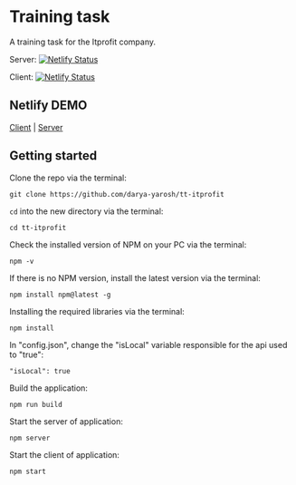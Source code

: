 # Training task

A training task for the Itprofit company.

Server: [![Netlify Status](https://api.netlify.com/api/v1/badges/682cc2c2-2056-453b-a1f7-157088d952a1/deploy-status)](https://app.netlify.com/sites/yds-itprofit-server/deploys)


Client: [![Netlify Status](https://api.netlify.com/api/v1/badges/638d7877-cd19-433e-a435-3c32e1d5d1cb/deploy-status)](https://app.netlify.com/sites/yds-itprofit/deploys)

## Netlify DEMO

[Client](https://yds-itprofit.netlify.app) | [Server](https://yds-itprofit-server.netlify.app)

## Getting started

Clone the repo via the terminal:

    git clone https://github.com/darya-yarosh/tt-itprofit

`cd` into the new directory via the terminal:

    cd tt-itprofit

Check the installed version of NPM on your PC via the terminal:

    npm -v

If there is no NPM version, install the latest version via the terminal:

    npm install npm@latest -g

Installing the required libraries via the terminal:

    npm install

In "config.json", change the "isLocal" variable responsible for the api used to "true":

    "isLocal": true

Build the application:

    npm run build

Start the server of application:

    npm server

Start the client of application:

    npm start
